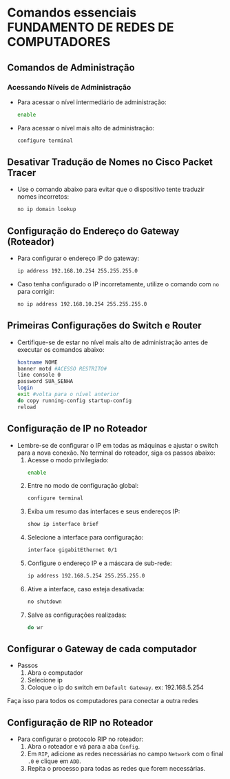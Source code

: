 # Comandos essenciais FUNDAMENTO DE REDES DE COMPUTADORES

## Comandos de Administração

### Acessando Níveis de Administração
- Para acessar o nível intermediário de administração:
    ```bash
    enable
    ```
- Para acessar o nível mais alto de administração:
    ```bash
    configure terminal
    ```

## Desativar Tradução de Nomes no Cisco Packet Tracer
- Use o comando abaixo para evitar que o dispositivo tente traduzir nomes incorretos:
    ```bash
    no ip domain lookup
    ```

## Configuração do Endereço do Gateway (Roteador)
- Para configurar o endereço IP do gateway:
    ```bash
    ip address 192.168.10.254 255.255.255.0
    ```
- Caso tenha configurado o IP incorretamente, utilize o comando com `no` para corrigir:
    ```bash
    no ip address 192.168.10.254 255.255.255.0
    ```

## Primeiras Configurações do Switch e Router
- Certifique-se de estar no nível mais alto de administração antes de executar os comandos abaixo:
    ```bash
    hostname NOME
    banner motd #ACESSO RESTRITO#
    line console 0
    password SUA_SENHA
    login
    exit #volta para o nível anterior
    do copy running-config startup-config
    reload
    ```

## Configuração de IP no Roteador
- Lembre-se de configurar o IP em todas as máquinas e ajustar o switch para a nova conexão. No terminal do roteador, siga os passos abaixo:
    1. Acesse o modo privilegiado:
         ```bash
         enable
         ```
    2. Entre no modo de configuração global:
         ```bash
         configure terminal
         ```
    3. Exiba um resumo das interfaces e seus endereços IP:
         ```bash
         show ip interface brief
         ```
    4. Selecione a interface para configuração:
         ```bash
         interface gigabitEthernet 0/1
         ```
    5. Configure o endereço IP e a máscara de sub-rede:
         ```bash
         ip address 192.168.5.254 255.255.255.0
         ```
    6. Ative a interface, caso esteja desativada:
         ```bash
         no shutdown
         ```
    7. Salve as configurações realizadas:
         ```bash
         do wr
         ```

## Configurar o Gateway de cada computador

- Passos 
    1. Abra o computador
    2. Selecione ip
    3. Coloque o ip do switch em `Default Gateway`. ex: 192.168.5.254

Faça isso para todos os computadores para conectar a outra redes

## Configuração de RIP no Roteador
- Para configurar o protocolo RIP no roteador:
    1. Abra o roteador e vá para a aba `Config`.
    2. Em `RIP`, adicione as redes necessárias no campo `Network` com o final `.0` e clique em `ADD`.
    3. Repita o processo para todas as redes que forem necessárias.